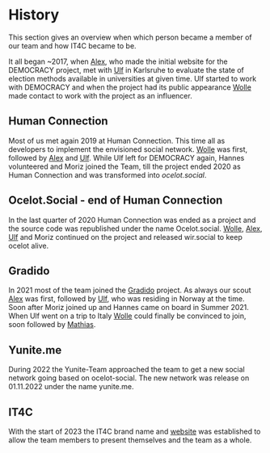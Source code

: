 # History

This section gives an overview when which person became a member of our team and how IT4C became to be.

It all began ~2017, when [Alex](people/alexander-friedland.md), who made the initial website for the DEMOCRACY project, met with [Ulf](people/ulf-gebhardt.md) in Karlsruhe to <!-- textlint-disable write-good-->evaluate<!-- textlint-enable write-good --> the state of election methods available in universities at given time. Ulf started to work with DEMOCRACY and when the project had its public appearance [Wolle](people/wolfgang-huss.md) made contact to work with the project as an influencer. 

## Human Connection

Most of us met again 2019 at Human Connection. This time all as developers to <!-- textlint-disable write-good-->implement<!-- textlint-enable write-good --> the envisioned social network. [Wolle](people/wolfgang-huss.md) was first, followed by [Alex](people/alexander-friedland.md) and [Ulf](people/ulf-gebhardt.md). While Ulf left for DEMOCRACY again, Hannes volunteered and Moriz joined the Team, till the project ended 2020 as Human Connection and was transformed into *ocelot.social*.

## Ocelot.Social - end of Human Connection

In the last quarter of 2020 Human Connection was ended as a project and the source code was republished under the name Ocelot.social. [Wolle](people/wolfgang-huss.md), [Alex](people/alexander-friedland.md), [Ulf](people/ulf-gebhardt.md) and Moriz continued on the project and released wir.social to keep ocelot alive.

## Gradido

In 2021 most of the team joined the [Gradido](https://github.com/gradido/gradido) project. As always our scout [Alex](people/alexander-friedland.md) was first, followed by [Ulf](people/ulf-gebhardt.md), who was residing in Norway at the time. Soon after Moriz joined up and Hannes came on board in Summer 2021.
When Ulf went on a trip to Italy [Wolle](people/wolfgang-huss.md) could <!-- textlint-disable write-good-->finally<!-- textlint-enable write-good --> be convinced to join, soon followed by [Mathias](people/mathias-lenz.md).

## Yunite.me

During 2022 the Yunite-Team approached the team to get a new social network going based on ocelot-social. The new network was release on 01.11.2022 under the name yunite.me.

## IT4C

With the start of 2023 the IT4C brand name and [website](https://www.it4c.dev) was established to allow the team members to present themselves and the team as a whole.
